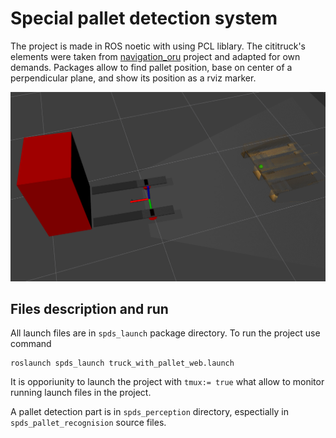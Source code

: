 # Special pallet detection system

The project is made in ROS noetic with using PCL liblary. The cititruck's elements were taken from [navigation_oru](https://github.com/OrebroUniversity/navigation_oru-release) project and adapted for own demands.
Packages allow to find pallet position, base on center of a perpendicular plane, and show its position as a rviz marker.

![robot_in_rviz](./doc/robot_and_pallet.png)

## Files description and run
All launch files are in `spds_launch` package directory. To run the project use command 
```
roslaunch spds_launch truck_with_pallet_web.launch
```

It is opporiunity to launch the project with `tmux:= true` what allow to monitor running launch files in the project. 


A pallet detection part is in `spds_perception` directory, espectially in `spds_pallet_recognision` source files.
